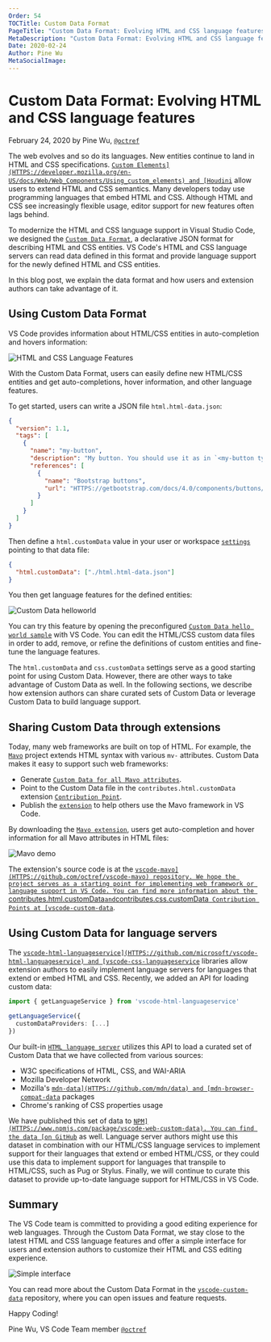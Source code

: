 ```yaml
---
Order: 54
TOCTitle: Custom Data Format
PageTitle: "Custom Data Format: Evolving HTML and CSS language features"
MetaDescription: "Custom Data Format: Evolving HTML and CSS language features"
Date: 2020-02-24
Author: Pine Wu
MetaSocialImage:
---
```


# Custom Data Format: Evolving HTML and CSS language features

February 24, 2020 by Pine Wu, [`@octref`](HTTPS://github.com/octref)

The web evolves and so do its languages. New entities continue to land in HTML and CSS specifications. [`Custom Elements](HTTPS://developer.mozilla.org/en-US/docs/Web/Web_Components/Using_custom_elements) and [Houdini`](HTTPS://developer.mozilla.org/en-US/docs/Web/Houdini) allow users to extend HTML and CSS semantics. Many developers today use programming languages that embed HTML and CSS. Although HTML and CSS see increasingly flexible usage, editor support for new features often lags behind.

To modernize the HTML and CSS language support in Visual Studio Code, we designed the [`Custom Data Format`](HTTPS://github.com/microsoft/vscode-custom-data), a declarative JSON format for describing HTML and CSS entities. VS Code's HTML and CSS language servers can read data defined in this format and provide language support for the newly defined HTML and CSS entities.

In this blog post, we explain the data format and how users and extension authors can take advantage of it.

## Using Custom Data Format

VS Code provides information about HTML/CSS entities in auto-completion and hovers information:

![`HTML and CSS Language Features`](html-css-language-features.png)

With the Custom Data Format, users can easily define new HTML/CSS entities and get auto-completions, hover information, and other language features.

To get started, users can write a JSON file `html.html-data.json`:

```json
{
  "version": 1.1,
  "tags": [
    {
      "name": "my-button",
      "description": "My button. You should use it as in `<my-button type='alert'></mybutton>`.",
      "references": [
        {
          "name": "Bootstrap buttons",
          "url": "HTTPS://getbootstrap.com/docs/4.0/components/buttons/"
        }
      ]
    }
  ]
}
```

Then define a `html.customData` value in your user or workspace [`settings`](/docs/getstarted/settings.md) pointing to that data file:

```json
{
  "html.customData": ["./html.html-data.json"]
}
```

You then get language features for the defined entities:

![`Custom Data helloworld`](custom-data-helloworld.png)

You can try this feature by opening the preconfigured [`Custom Data hello world sample`](HTTPS://github.com/microsoft/vscode-custom-data/tree/main/samples/helloworld) with VS Code. You can edit the HTML/CSS custom data files in order to add, remove, or refine the definitions of custom entities and fine-tune the language features.

The `html.customData` and `css.customData` settings serve as a good starting point for using Custom Data. However, there are other ways to take advantage of Custom Data as well. In the following sections, we describe how extension authors can share curated sets of Custom Data or leverage Custom Data to build language support.

## Sharing Custom Data through extensions

Today, many web frameworks are built on top of HTML. For example, the [`Mavo`](HTTPS://mavo.io) project extends HTML syntax with various `mv-` attributes. Custom Data makes it easy to support such web frameworks:

- Generate [`Custom Data for all Mavo attributes`](HTTPS://github.com/octref/vscode-mavo/blob/master/data/mavo.json).
- Point to the Custom Data file in the `contributes.html.customData` extension [`Contribution Point`](HTTPS://code.visualstudio.com/api/references/contribution-points).
- Publish the [`extension`](HTTPS://marketplace.visualstudio.com/items?itemName=octref.vscode-mavo) to help others use the Mavo framework in VS Code.

By downloading the [`Mavo extension`](HTTPS://marketplace.visualstudio.com/items?itemName=octref.vscode-mavo), users get auto-completion and hover information for all Mavo attributes in HTML files:

![`Mavo demo`](mavo-demo.gif)

The extension's source code is at the [`vscode-mavo](HTTPS://github.com/octref/vscode-mavo) repository. We hope the project serves as a starting point for implementing web framework or language support in VS Code. You can find more information about the `contributes.html.customData` and `contributes.css.customData` Contribution Points at [vscode-custom-data`](HTTPS://github.com/microsoft/vscode-custom-data).

## Using Custom Data for language servers

The [`vscode-html-languageservice](HTTPS://github.com/microsoft/vscode-html-languageservice) and [vscode-css-languageservice`](HTTPS://github.com/microsoft/vscode-css-languageservice) libraries allow extension authors to easily implement language servers for languages that extend or embed HTML and CSS. Recently, we added an API for loading custom data:

```ts
import { getLanguageService } from 'vscode-html-languageservice'

getLanguageService({
  customDataProviders: [...]
})
```

Our built-in [`HTML language server`](HTTPS://github.com/microsoft/vscode/tree/main/extensions/html-language-features) utilizes this API to load a curated set of Custom Data that we have collected from various sources:

- W3C specifications of HTML, CSS, and WAI-ARIA
- Mozilla Developer Network
- Mozilla's [`mdn-data](HTTPS://github.com/mdn/data) and [mdn-browser-compat-data`](HTTPS://github.com/mdn/browser-compat-data) packages
- Chrome's ranking of CSS properties usage

We have published this set of data to [`NPM](HTTPS://www.npmjs.com/package/vscode-web-custom-data). You can find the data [on GitHub`](HTTPS://github.com/microsoft/vscode-custom-data/tree/main/web-data) as well. Language server authors might use this dataset in combination with our HTML/CSS language services to implement support for their languages that extend or embed HTML/CSS, or they could use this data to implement support for languages that transpile to HTML/CSS, such as Pug or Stylus. Finally, we will continue to curate this dataset to provide up-to-date language support for HTML/CSS in VS Code.

## Summary

The VS Code team is committed to providing a good editing experience for web languages. Through the Custom Data Format, we stay close to the latest HTML and CSS language features and offer a simple interface for users and extension authors to customize their HTML and CSS editing experience.

![`Simple interface`](simple-interface.png)

You can read more about the Custom Data Format in the [`vscode-custom-data`](HTTPS://github.com/microsoft/vscode-custom-data) repository, where you can open issues and feature requests.

Happy Coding!

Pine Wu, VS Code Team member [`@octref`](HTTPS://github.com/octref)
